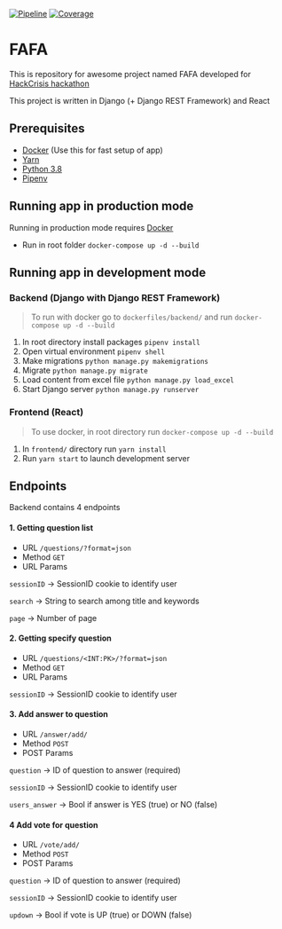 [![Pipeline](https://gitlab.com/daniel.rozycki/fakebuster/badges/master/pipeline.svg)](https://gitlab.com/daniel.rozycki/fakebuster) 
[![Coverage](https://gitlab.com/daniel.rozycki/fakebuster/badges/master/coverage.svg)](https://gitlab.com/daniel.rozycki/fakebuster)


# FAFA

This is repository for awesome project named FAFA developed for [HackCrisis hackathon](https://www.hackcrisis.com/)

This project is written in Django (+ Django REST Framework) and React

## Prerequisites

 - [Docker](https://www.docker.com/) (Use this for fast setup of app)
 - [Yarn](https://classic.yarnpkg.com/en/)
 - [Python 3.8](https://www.python.org/)
 - [Pipenv](https://github.com/pypa/pipenv) 

## Running app in production mode
Running in production mode requires [Docker](https://www.docker.com/) 

- Run in root folder `docker-compose up -d --build`

## Running app in development mode

### Backend (Django with Django REST Framework)

> To run with docker go to `dockerfiles/backend/` and run `docker-compose up -d --build`

 1. In root directory install packages  `pipenv install`
 2. Open virtual environment `pipenv shell`
 3. Make migrations `python manage.py makemigrations`
 4. Migrate `python manage.py migrate`
 5. Load content from excel file `python manage.py load_excel`
 6. Start Django server `python manage.py runserver`

### Frontend (React)

> To use docker, in root directory run `docker-compose up -d --build`

1. In `frontend/` directory run `yarn install`
2. Run `yarn start` to launch development server

## Endpoints
Backend contains 4 endpoints

#### 1. Getting question list

 - URL
`/questions/?format=json`
- Method
`GET`
- URL Params

`sessionID` -> SessionID cookie to identify user

`search` -> String to search among title and keywords

`page` -> Number of page


#### 2. Getting specify question

 - URL
`/questions/<INT:PK>/?format=json`
- Method
`GET`
- URL Params

`sessionID` -> SessionID cookie to identify user

#### 3. Add answer to question

 - URL
`/answer/add/`
- Method
`POST`
- POST Params

`question` -> ID of question to answer (required)

`sessionID` -> SessionID cookie to identify user

`users_answer` -> Bool if answer is YES (true) or NO (false)

#### 4 Add vote for question

 - URL
`/vote/add/`
- Method
`POST`
- POST Params

`question` -> ID of question to answer (required)

`sessionID` -> SessionID cookie to identify user

`updown` -> Bool if vote is UP (true) or DOWN (false)